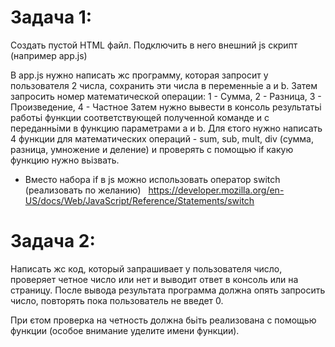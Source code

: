 # Задача 1:
Создать пустой HTML файл. Подключить в него внешний js скрипт (например app.js)

В app.js нужно написать жс программу, которая запросит у пользователя 2 числа, сохранить эти числа в переменньіе a и b. Затем запросить номер математической операции: 1 - Сумма, 2 - Разница, 3 - Произведение, 4 - Частное
Затем нужно вывести в консоль результатьі работьі функции соответствующей полученной команде и с переданньіми в функцию параметрами a и b. Для єтого нужно написать 4 функции для математических операций - sum, sub, mult, div (сумма, разница, умножение и деление) и проверять с помощью if какую функцию нужно вьізвать.

* Вместо набора if в js можно использовать оператор switch (реализовать по желанию)
  https://developer.mozilla.org/en-US/docs/Web/JavaScript/Reference/Statements/switch



# Задача 2:
Написать жс код, который запрашивает у пользователя число, проверяет четное число или нет и выводит ответ в консоль или на страницу. После вывода результата программа должна опять запросить число, повторять пока пользователь не введет 0.

При єтом проверка на четность должна бьіть реализована с помощью функции (особое внимание уделите имени функции).